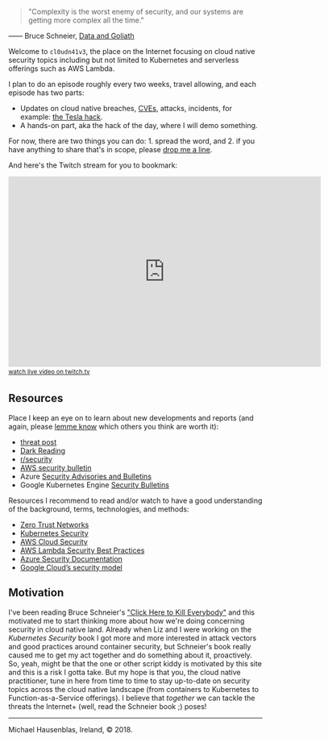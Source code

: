 > "Complexity is the worst enemy of security, and our systems are getting more complex all the time."

&mdash;&mdash; Bruce Schneier, [Data and Goliath](https://www.goodreads.com/work/quotes/41629774-data-and-goliath-the-hidden-battles-to-collect-your-data-and-control-yo)

Welcome to `cl0udn41v3`, the place on the Internet focusing on cloud native security
topics including but not limited to Kubernetes and serverless offerings such as AWS Lambda.

I plan to do an episode roughly every two weeks, travel allowing, and each episode has two parts:

- Updates on cloud native breaches, [CVEs](https://cve.mitre.org/), attacks, incidents, for example: [the Tesla hack](https://redlock.io/blog/cryptojacking-tesla).
- A hands-on part, aka the hack of the day, where I will demo something.

For now, there are two things you can do: 1. spread the word, and 2. if you have anything to share that's in scope, 
please <a href="mailto:tips@cloudnaive.online">drop me a line</a>.

And here's the Twitch stream for you to bookmark:

<iframe src="https://player.twitch.tv/?channel=mhausenblas" frameborder="0" allowfullscreen="true" scrolling="no" height="378" width="620"></iframe>
<a href="https://www.twitch.tv/mhausenblas?tt_content=text_link&tt_medium=live_embed" style="padding:2px 0px 4px; display:block; width:345px; font-weight:normal; font-size:12px; text-decoration:underline;">watch live video on twitch.tv</a>

## Resources

Place I keep an eye on to learn about new developments and reports (and again, please <a href="mailto:tips@cloudnaive.online">lemme know</a> 
which others you think are worth it):

- [threat post](https://threatpost.com/category/cloud-security/)
- [Dark Reading](https://www.darkreading.com/attacks-breaches.asp)
- [r/security](https://www.reddit.com/r/security/)
- [AWS security bulletin](https://aws.amazon.com/security/security-bulletins/)
- Azure [Security Advisories and Bulletins](https://docs.microsoft.com/en-us/security-updates/)
- Google Kubernetes Engine [Security Bulletins](https://cloud.google.com/kubernetes-engine/docs/security-bulletins)

Resources I recommend to read and/or watch to have a good understanding of the background, terms, technologies, and methods:

- [Zero Trust Networks](http://shop.oreilly.com/product/0636920052265.do)
- [Kubernetes Security](https://kubernetes-security.info/)
- [AWS Cloud Security](https://aws.amazon.com/security/)
- [AWS Lambda Security Best Practices](https://www.protego.io/aws-lambda-security-best-practices/)
- [Azure Security Documentation](https://docs.microsoft.com/en-us/azure/security/)
- [Google Cloud’s security model](https://cloud.google.com/security/)

## Motivation

I've been reading Bruce Schneier's ["Click Here to Kill Everybody"](https://www.schneier.com/books/click_here/) and this motivated 
me to start thinking more about how we're doing concerning security in cloud native land. Already when Liz and I were working on the *Kubernetes Security* 
book I got more and more interested in attack vectors and good practices around container security, but Schneier's book really caused me to
get my act together and do something about it, proactively. So, yeah, might be that the one or other script kiddy is motivated by this site and 
this is a risk I gotta take. But my hope is that you, the cloud native practitioner, tune in here from time to time to stay up-to-date on
security topics across the cloud native landscape (from containers to Kubernetes to Function-as-a-Service offerings). I believe that *together* we 
can tackle the threats the Internet+ (well, read the Schneier book ;) poses!




----
Michael Hausenblas, Ireland, © 2018.